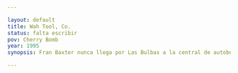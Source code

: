 ```yaml
---

layout: default
title: Wah Tool, Co.
status: falta escribir
pov: Cherry Bomb
year: 1995
synopsis: Fran Baxter nunca llega por Las Bulbas a la central de autobuses de Sabinas y deciden irse a cenar tacos a media cuadra de la central.

---
```

